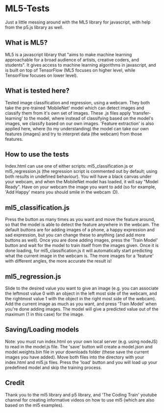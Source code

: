 # ML5-Tests
Just a little messing around with the ML5 library for javascript, with help from the p5.js library as well.

## What is ML5?
ML5 is a javascript library that "aims to make machine learning approachable for a broad audience of artists, creative coders, and students". It gives access to machine learning algorithms in javascript, and is built on top of TensorFlow (ML5 focuses on higher level, while TensorFlow focuses on lower level).

## What is tested here?
Tested image classification and regression, using a webcam. They both take the pre-trained 'MobileNet' model which can detect images and classify them from it's own set of images. These .js files apply 'transfer-learning' to the model, where instead of classifying based on the model's images, we classify based on our own images. 'Feature extraction' is also applied here, where (to my understanding) the model can take our own features (images) and try to interpret data (the webcam) from those features.

## How to use the tests
Index.html can use one of either scripts: ml5_classification.js or ml5_regression.js (the regression script is commented out by default; using both results in undefined behaviour).
You will have a black canvas under your webcam, and when the MobileNet model has loaded, it will say "Model Ready". Have on your webcam the image you want to add (so for example, 'Add Happy' means you should smile in the webcam :D). 

## ml5_classification.js
Press the button as many times as you want and move the feature around, so that the model is able to detect the feature anywhere in the webcam. The default buttons are for adding images of a phone, a happy expression and sad expression, but you can change these to anything (and add more buttons as well). 
Once you are done adding images, press the 'Train Model' button and wait for the model to train itself from the images given. Once it is done loading, for ml5_classification.js it will automatically start predicting what the current image in the webcam is. The more images for a 'feature' with different angles, the more accurate the result is!

## ml5_regression.js
Slide to the desired value you want to give an image (e.g. you can associate the leftmost value 0 with an object in the left most side of the webcam, and the rightmost value 1 with the object in the right most side of the webcam). Add the current image as much as you want, and press 'Train Model' when you're done adding images. The model will give a predicted value out of the maximum (1 in this case) for the image.

## Saving/Loading models
Note: you must run index.html on your own local server (e.g. using nodeJS) to read in the model.js file.
The 'save' button will create a model.json and model.weights.bin file in your downloads folder (these save the current images you have added). Move both files into the directory with your index.html and ml5.js files. Press the 'load' button and you will load up your predefined model and skip the training process.

## Credit
Thank you to the ml5 library and p5 library, and 'The Coding Train' youtube channel for creating informative videos on how to use ml5 (which are also based on the ml5 examples).
